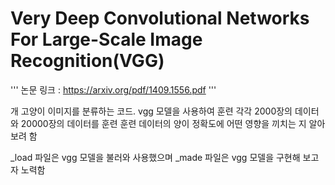 # Very Deep Convolutional Networks For Large-Scale Image Recognition(VGG)

'''
논문 링크 : https://arxiv.org/pdf/1409.1556.pdf
'''

개 고양이 이미지를 분류하는 코드. vgg 모델을 사용하여 훈련
각각 2000장의 데이터와 20000장의 데이터를 훈련
훈련 데이터의 양이 정확도에 어떤 영향을 끼치는 지 알아보려 함
    
_load 파일은 vgg 모델을 불러와 사용했으며
_made 파일은 vgg 모델을 구현해 보고자 노력함
